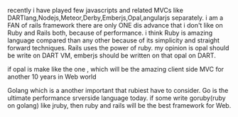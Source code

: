 recently i have played few  javascripts and related MVCs like  DARTlang,Nodejs,Meteor,Derby,Emberjs,Opal,angularjs separately.
i am a FAN of rails framework
there are only ONE dis advance that i don't like on Ruby and Rails both, because of performance.
i think Ruby is amazing language compared than any other because of its simplicity and straight forward techniques.
Rails uses the power of ruby.
my opinion is opal should be write on DART VM, emberjs should be written on that opal on DART.

if opal is make like the one , which will be the amazing client side MVC for another 10 years in Web world

Golang which is a another important that rubiest have to consider. Go is the ultimate performance srverside language today.
if some write goruby(ruby on golang) like jruby, then ruby and rails will be the best framework for Web.


